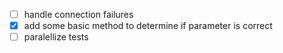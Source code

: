 - [ ] handle connection failures
- [x] add some basic method to determine if parameter is correct 
- [ ] paralellize tests
